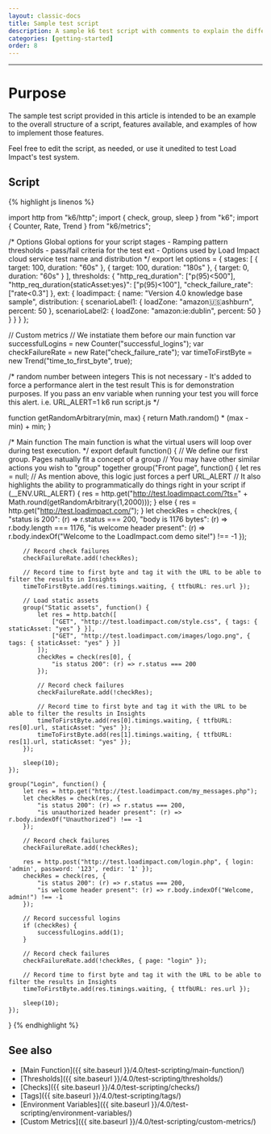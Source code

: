 ```yaml
---
layout: classic-docs
title: Sample test script
description: A sample k6 test script with comments to explain the different parts. Feel free to take this and adapt to your need
categories: [getting-started]
order: 8
---
```


***

# Purpose

The sample test script provided in this article is intended to be an example to the overall structure of a script, features available, and examples of how to implement those features.

Feel free to edit the script, as needed, or use it unedited to test Load Impact's test system.


## Script

{% highlight js linenos %}

import http from "k6/http";
import { check, group, sleep } from "k6";
import { Counter, Rate, Trend } from "k6/metrics";

/* Options
Global options for your script
stages - Ramping pattern
thresholds - pass/fail criteria for the test
ext - Options used by Load Impact cloud service test name and distribution
*/
export let options = {
    stages: [
        { target: 100, duration: "60s" },
        { target: 100, duration: "180s" },
        { target: 0, duration: "60s" }
    ],
    thresholds: {
        "http_req_duration": ["p(95)<500"],
        "http_req_duration{staticAsset:yes}": ["p(95)<100"],
        "check_failure_rate": ["rate<0.3"]
    },
    ext: {
        loadimpact: {
            name: "Version 4.0 knowledge base sample",
            distribution: {
                scenarioLabel1: { loadZone: "amazon:us:ashburn", percent: 50 },
                scenarioLabel2: { loadZone: "amazon:ie:dublin", percent: 50 }
            }
        }
    }
};

// Custom metrics
// We instatiate them before our main function
var successfulLogins = new Counter("successful_logins");
var checkFailureRate = new Rate("check_failure_rate");
var timeToFirstByte = new Trend("time_to_first_byte", true);

/* random number between integers
This is not necessary - It's added to force a performance alert in the test result
This is for demonstration purposes. If you pass an env variable when running your test
you will force this alert. i.e. URL_ALERT=1 k6 run script.js
*/

function getRandomArbitrary(min, max) {
  return Math.random() * (max - min) + min;
}

/* Main function
The main function is what the virtual users will loop over during test execution.
*/
export default function() {
    // We define our first group. Pages natually fit a concept of a group
    // You may have other similar actions you wish to "group" together
    group("Front page", function() {
        let res = null;
        // As mention above, this logic just forces a perf URL_ALERT
        // It also highlights the ability to programmatically do things right in your script
        if (__ENV.URL_ALERT) {
            res = http.get("http://test.loadimpact.com/?ts=" + Math.round(getRandomArbitrary(1,2000)));
        } else {
            res = http.get("http://test.loadimpact.com/");
        }
        let checkRes = check(res, {
            "status is 200": (r) => r.status === 200,
            "body is 1176 bytes": (r) => r.body.length === 1176,
            "is welcome header present": (r) => r.body.indexOf("Welcome to the LoadImpact.com demo site!") !== -1
        });

        // Record check failures
        checkFailureRate.add(!checkRes);

        // Record time to first byte and tag it with the URL to be able to filter the results in Insights
        timeToFirstByte.add(res.timings.waiting, { ttfbURL: res.url });

        // Load static assets
        group("Static assets", function() {
            let res = http.batch([
                ["GET", "http://test.loadimpact.com/style.css", { tags: { staticAsset: "yes" } }],
                ["GET", "http://test.loadimpact.com/images/logo.png", { tags: { staticAsset: "yes" } }]
            ]);
            checkRes = check(res[0], {
                "is status 200": (r) => r.status === 200
            });

            // Record check failures
            checkFailureRate.add(!checkRes);

            // Record time to first byte and tag it with the URL to be able to filter the results in Insights
            timeToFirstByte.add(res[0].timings.waiting, { ttfbURL: res[0].url, staticAsset: "yes" });
            timeToFirstByte.add(res[1].timings.waiting, { ttfbURL: res[1].url, staticAsset: "yes" });
        });

        sleep(10);
    });

    group("Login", function() {
        let res = http.get("http://test.loadimpact.com/my_messages.php");
        let checkRes = check(res, {
            "is status 200": (r) => r.status === 200,
            "is unauthorized header present": (r) => r.body.indexOf("Unauthorized") !== -1
        });

        // Record check failures
        checkFailureRate.add(!checkRes);

        res = http.post("http://test.loadimpact.com/login.php", { login: 'admin', password: '123', redir: '1' });
        checkRes = check(res, {
            "is status 200": (r) => r.status === 200,
            "is welcome header present": (r) => r.body.indexOf("Welcome, admin!") !== -1
        });

        // Record successful logins
        if (checkRes) {
            successfulLogins.add(1);
        }

        // Record check failures
        checkFailureRate.add(!checkRes, { page: "login" });

        // Record time to first byte and tag it with the URL to be able to filter the results in Insights
        timeToFirstByte.add(res.timings.waiting, { ttfbURL: res.url });

        sleep(10);
    });
}
{% endhighlight %}

## See also
- [Main Function]({{ site.baseurl }}/4.0/test-scripting/main-function/)
- [Thresholds]({{ site.baseurl }}/4.0/test-scripting/thresholds/)
- [Checks]({{ site.baseurl }}/4.0/test-scripting/checks/)
- [Tags]({{ site.baseurl }}/4.0/test-scripting/tags/)
- [Environment Variables]({{ site.baseurl }}/4.0/test-scripting/environment-variables/)
- [Custom Metrics]({{ site.baseurl }}/4.0/test-scripting/custom-metrics/)
